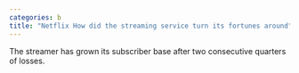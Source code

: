 ```yaml
---
categories: b
title: "Netflix How did the streaming service turn its fortunes around"
---
```

The streamer has grown its subscriber base after two consecutive quarters of losses.